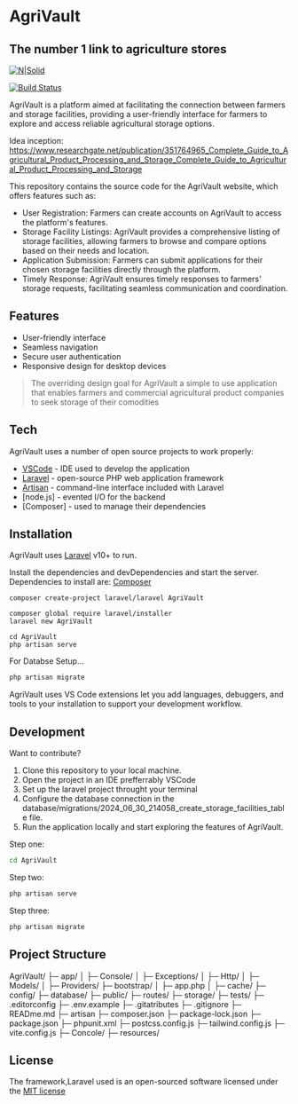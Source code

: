 # AgriVault
## The number 1 link to agriculture stores 

[![N|Solid](https://img.icons8.com/?size=100&id=lRjcvhvtR81o&format=png&color=000000)](https://laravel.com/)

[![Build Status](https://travis-ci.org/joemccann/dillinger.svg?branch=master)](https://travis-ci.org/joemccann/dillinger)

AgriVault is a platform aimed at facilitating the connection between farmers and storage facilities, providing a user-friendly interface for farmers to explore and access reliable agricultural storage options. 

Idea inception: https://www.researchgate.net/publication/351764965_Complete_Guide_to_Agricultural_Product_Processing_and_Storage_Complete_Guide_to_Agricultural_Product_Processing_and_Storage

This repository contains the source code for the AgriVault website, which offers features such as:

- User Registration: Farmers can create accounts on AgriVault to access the platform's features.
- Storage Facility Listings: AgriVault provides a comprehensive listing of storage facilities, allowing farmers to browse and compare options based on their needs and location.
- Application Submission: Farmers can submit applications for their chosen storage facilities directly through the platform.
- Timely Response: AgriVault ensures timely responses to farmers' storage requests, facilitating seamless communication and coordination.

## Features

- User-friendly interface
- Seamless navigation
- Secure user authentication
- Responsive design for desktop devices

> The overriding design goal for AgriVault
> a simple to use application that
> enables farmers and commercial 
> agricultural product companies
> to seek storage of their comodities

## Tech

AgriVault uses a number of open source projects to work properly:

- [VSCode](https://code.visualstudio.com/) - IDE used to develop the application
- [Laravel](https://laravel.com/) - open-source PHP web application framework
- [Artisan](https://laravel.com/docs/5.0/artisan) - command-line interface included with Laravel
- [node.js] - evented I/O for the backend
- [Composer] - used to manage their dependencies


## Installation

AgriVault uses [Laravel](https://laravel.com/) v10+ to run.

Install the dependencies and devDependencies and start the server.
Dependencies to install are: 
[Composer](https://getcomposer.org/)

```
composer create-project laravel/laravel AgriVault

composer global require laravel/installer
laravel new AgriVault

cd AgriVault
php artisan serve
```

For Databse Setup...

```sh
php artisan migrate
```

AgriVault uses VS Code extensions let you add languages, debuggers, and tools to your installation to support your development workflow.


## Development

Want to contribute? 

1. Clone this repository to your local machine.
2. Open the project in an IDE prefferrably VSCode
2. Set up the laravel project throught your terminal
3. Configure the database connection in the database/migrations/2024_06_30_214058_create_storage_facilities_table file.
4. Run the application locally and start exploring the features of AgriVault.

Step one:

```sh
cd AgriVault
```

Step two:

```sh
php artisan serve
```

Step three:

```sh
php artisan migrate
```


## Project Structure
AgriVault/
├─ app/
│  ├─ Console/
│  ├─ Exceptions/
│  ├─ Http/
│  ├─ Models/
│  ├─ Providers/
├─ bootstrap/
│  ├─ app.php
│  ├─ cache/
├─ config/
├─ database/
├─ public/
├─ routes/
├─ storage/
├─ tests/
├─ .editorconfig
├─ .env.example
├─ .gitatributes
├─ .gitignore
├─ READme.md
├─ artisan
├─ composer.json
├─ package-lock.json
├─ package.json
├─ phpunit.xml
├─ postcss.config.js
├─ tailwind.config.js
├─ vite.config.js
├─ Concole/
├─ resources/


## License

The framework,Laravel used is an open-sourced software licensed under the [MIT license](https://opensource.org/license/MIT)




